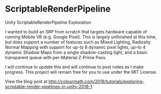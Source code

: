# ScriptableRenderPipeline
Unity ScriptableRenderPipeline Exploration

I wanted to build an SRP from scratch that targets hardware capable of running Mobile VR (e.g. Google Pixel). This is largely unfinished at this time, but does support a number of features such as Mixed Lighting, Radiosity Normal Mapping with support for up-to 8 dynamic pixel lights, up-to 4 dynamic Shadow Maps from a single shadow-casting light, and a basic transparent queue with per-Material Z-Prime Pass.

I will continue to update this and will continue to post notes as I make progress. This project will remain free for you to use under the MIT License.

View the blog post at http://colourmath.com/2018/tutorials/exploring-scriptable-render-pipelines-in-unity-2018-1
